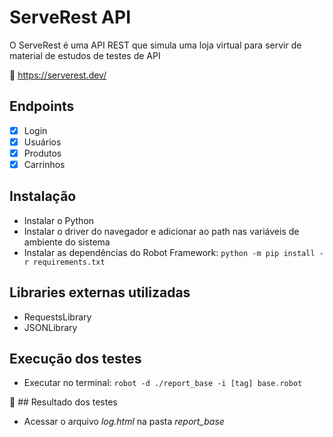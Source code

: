# ServeRest API

O ServeRest é uma API REST que simula uma loja virtual para servir de material de estudos de testes de API

:shopping_cart: https://serverest.dev/


## Endpoints
- [x] Login
- [x] Usuários
- [x] Produtos
- [x] Carrinhos

## Instalação

- Instalar o Python
- Instalar o driver do navegador e adicionar ao path nas variáveis de ambiente do sistema
- Instalar as dependências do Robot Framework: `python -m pip install -r requirements.txt`

## Libraries externas utilizadas

- RequestsLibrary
- JSONLibrary

## Execução dos testes

- Executar no terminal: `robot -d ./report_base -i [tag] base.robot`

:bookmark_tabs: ## Resultado dos testes

- Acessar o arquivo *log.html* na pasta *report_base*
